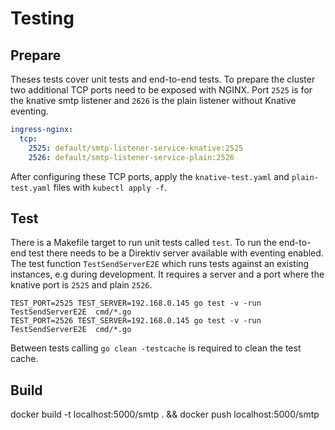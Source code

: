 # Testing

## Prepare 

Theses tests cover unit tests and end-to-end tests. To prepare the cluster two additional TCP ports need to be exposed with NGINX. Port `2525` is for the knative smtp listener and `2626` is the plain listener without Knative eventing.

```yaml
ingress-nginx:
  tcp:
    2525: default/smtp-listener-service-knative:2525
    2526: default/smtp-listener-service-plain:2526
```

After configuring these TCP ports, apply the `knative-test.yaml` and `plain-test.yaml` files with `kubectl apply -f`.

## Test

There is a Makefile target to run unit tests called `test`. To run the end-to-end test there needs to be a Direktiv server available with eventing enabled. The test function `TestSendServerE2E` which runs tests against an existing instances, e.g during development. It requires a server and a port where the knative port is `2525` and plain `2526`. 

```
TEST_PORT=2525 TEST_SERVER=192.168.0.145 go test -v -run TestSendServerE2E  cmd/*.go
TEST_PORT=2526 TEST_SERVER=192.168.0.145 go test -v -run TestSendServerE2E  cmd/*.go
```

Between tests calling `go clean -testcache` is required to clean the test cache.

## Build

docker build -t localhost:5000/smtp . && docker push localhost:5000/smtp
